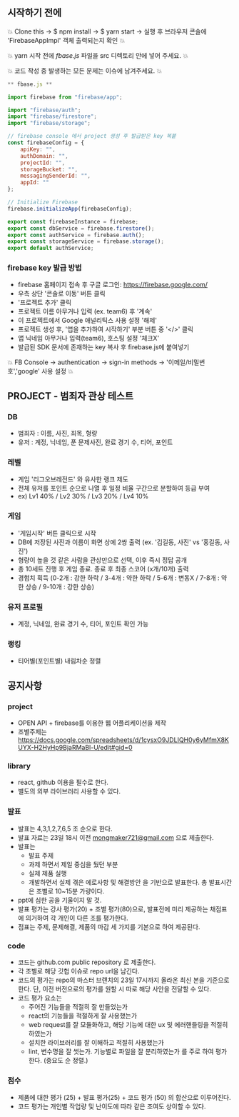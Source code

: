 ## 시작하기 전에

:boom: Clone this -> $ npm install -> $ yarn start -> 실행 후 브라우저 콘솔에 'FirebaseAppImpl' 객체 출력되는지 확인 :boom:

:boom: yarn 시작 전에 _fbase.js_ 파일을 src 디렉토리 안에 넣어 주세요. :boom:

:boom: 코드 작성 중 발생하는 모든 문제는 이슈에 남겨주세요. :boom:

```javascript
** fbase.js **

import firebase from "firebase/app";

import "firebase/auth";
import "firebase/firestore";
import "firebase/storage";

// firebase console 에서 project 생성 후 발급받은 key 복붙
const firebaseConfig = {
    apiKey: "",
    authDomain: "",
    projectId: "",
    storageBucket: "",
    messagingSenderId: "",
    appId: ""
};

// Initialize Firebase
firebase.initializeApp(firebaseConfig);

export const firebaseInstance = firebase;
export const dbService = firebase.firestore();
export const authService = firebase.auth();
export const storageService = firebase.storage();
export default authService;
```

### firebase key 발급 방법

- firebase 홈페이지 접속 후 구글 로그인: https://firebase.google.com/
- 우측 상단 '콘솔로 이동' 버튼 클릭
- '프로젝트 추가' 클릭
- 프로젝트 이름 아무거나 입력 (ex. team6) 후 '계속'
- 이 프로젝트에서 Google 애널리틱스 사용 설정 '해제'
- 프로젝트 생성 후, '앱을 추가하여 시작하기' 부분 버튼 중 '</>' 클릭
- 앱 닉네임 아무거나 입력(team6), 호스팅 설정 '체크X'
- 발급된 SDK 문서에 존재하는 key 복사 후 firebase.js에 붙여넣기

:boom: FB Console -> authentication -> sign-in methods -> '이메일/비밀번호','google' 사용 설정 :boom: 


## PROJECT - 범죄자 관상 테스트
### DB
- 범죄자 : 이름, 사진, 죄목, 형량
- 유저 : 계정, 닉네임, 푼 문제사진, 완료 경기 수, 티어, 포인트

### 레벨
- 게임 '리그오브레전드' 와 유사한 랭크 제도
- 전체 유저를 포인트 순으로 나열 후 일정 비율 구간으로 분할하여 등급 부여
- ex) Lv1 40% / Lv2 30% / Lv3 20% / Lv4 10%

### 게임
- '게임시작' 버튼 클릭으로 시작
- DB에 저장된 사진과 이름이 화면 상에 2쌍 출력 (ex. '김길동, 사진' vs '홍길동, 사진')
- 형량이 높을 것 같은 사람을 관상만으로 선택, 이후 즉시 정답 공개
- 총 10세트 진행 후 게임 종료. 종료 후 최종 스코어 (x개/10개) 출력
- 경험치 획득 (0-2개 : 강한 하락 / 3-4개 : 약한 하락 / 5-6개 : 변동X / 7-8개 : 약한 상승 / 9-10개 : 강한 상승)

### 유저 프로필
- 계정, 닉네임, 완료 경기 수, 티어, 포인트 확인 가능

### 랭킹
- 티어별(포인트별) 내림차순 정렬


## 공지사항
### project

- OPEN API + firebase를 이용한 웹 어플리케이션을 제작
- 조별주제는 https://docs.google.com/spreadsheets/d/1cysxO9JDLIQH0y6yMfmX8KUYX-H2HyHp9BjaRMaBl-U/edit#gid=0 


### library

- react, github 이용을 필수로 한다.
- 별도의 외부 라이브러리 사용할 수 있다.


### 발표

- 발표는 4,3,1,2,7,6,5 조 순으로 한다.
- 발표 자료는 23일 18시 이전 mongmaker721@gmail.com 으로 제출한다.
- 발표는 
  - 발표 주제
  - 과제 하면서 제일 중심을 뒀던 부분
  - 실제 제품 실행
  - 개발하면서 실제 겪은 에로사항 및 해결방안
을 기반으로 발표한다. 총 발표시간은 조별로 10~15분 가량이다.
- ppt에 심한 공을 기울이지 말 것.
- 발표 평가는 강사 평가(20) + 조별 평가(80)으로, 발표전에 미리 제공하는 채점표에 의거하여 각 개인이 다른 조를 평가한다.
- 점표는 주제, 문제해결, 제품의 마감 세 가지를 기본으로 하여 제공된다.

### code

- 코드는 github.com public repository 로 제출한다.
- 각 조별로 해당 깃헙 이슈로 repo url을 남긴다.
- 코드의 평가는 repo의 마스터 브랜치의 23일 17시까지 올라온 최신 본을 기준으로 한다. 단, 이전 버전으로의 평가를 원할 시 따로 해당 사안을 전달할 수 있다.
- 코드 평가 요소는
  - 주어진 기능들을 적절히 잘 만들었는가
  - react의 기능들을 적절하게 잘 사용했는가
  - web request를 잘 모듈화하고, 해당 기능에 대한 ux 및 에러핸들링을 적절히 하였는가
  - 설치한 라이브러리를 잘 이해하고 적절히 사용했는가
  - lint, 변수명을 잘 썻는가. 기능별로 파일을 잘 분리하였는가
를 주로 하여 평가한다. (중요도 순 정렬.)


### 점수

- 제품에 대한 평가 (25) + 발표 평가(25) + 코드 평가 (50) 의 합산으로 이루어진다.
- 코드 평가는 개인별 작업량 및 난이도에 따라 같은 조여도 상이할 수 있다.
